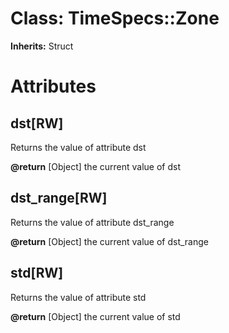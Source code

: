 # Class: TimeSpecs::Zone
**Inherits:** Struct
    



# Attributes
## dst[RW] [](#attribute-i-dst)
Returns the value of attribute dst

**@return** [Object] the current value of dst

## dst_range[RW] [](#attribute-i-dst_range)
Returns the value of attribute dst_range

**@return** [Object] the current value of dst_range

## std[RW] [](#attribute-i-std)
Returns the value of attribute std

**@return** [Object] the current value of std


